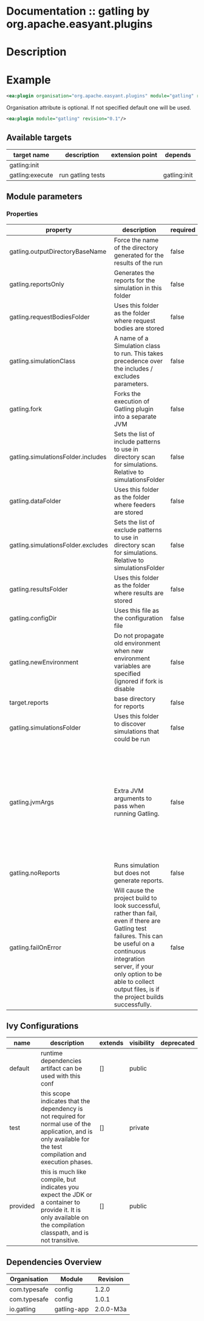# Documentation :: gatling by org.apache.easyant.plugins

# Description

# Example

```xml
<ea:plugin organisation="org.apache.easyant.plugins" module="gatling" revision="0.1"/>
```
Organisation attribute is optional. If not specified default one will be used.

```xml
<ea:plugin module="gatling" revision="0.1"/>
```

## Available targets

|target name|description|extension point|depends|
|-----------|-----------|---------------|-------|
|gatling:init||||
|gatling:execute|run gatling tests||gatling:init|

## Module parameters

### Properties

|property|description|required|default value|
|--------|-----------|--------|-------------|
|gatling.outputDirectoryBaseName|Force the name of the directory generated for the results of the run|false||
|gatling.reportsOnly|Generates the reports for the simulation in this folder|false||
|gatling.requestBodiesFolder|Uses this folder as the folder where request bodies are stored|false|${basedir}/src/test/resources/request-bodies|
|gatling.simulationClass| A name of a Simulation class to run. This takes precedence over the includes / excludes parameters.|false||
|gatling.fork|Forks the execution of Gatling plugin into a separate JVM|false|true|
|gatling.simulationsFolder.includes|Sets the list of include patterns to use in directory scan for simulations. Relative to simulationsFolder|false|**/*|
|gatling.dataFolder|Uses this folder as the folder where feeders are stored|false|${basedir}/src/test/resources/data|
|gatling.simulationsFolder.excludes|Sets the list of exclude patterns to use in directory scan for simulations. Relative to simulationsFolder|false||
|gatling.resultsFolder|Uses this folder as the folder where results are stored|false|${target.reports}/gatling|
|gatling.configDir|Uses this file as the configuration file|false|${basedir}/src/test/resources|
|gatling.newEnvironment|Do not propagate old environment when new environment variables are specified (ignored if fork is disable|false|false|
|target.reports|base directory for reports|false|${target}/reports|
|gatling.simulationsFolder|Uses this folder to discover simulations that could be run|false|${basedir}/src/test/scala|
|gatling.jvmArgs|Extra JVM arguments to pass when running Gatling.|false|-server -XX:+UseThreadPriorities -XX:ThreadPriorityPolicy=42 -Xms512M -Xmx512M -Xmn100M -Xss2M -XX:+HeapDumpOnOutOfMemoryError -XX:+AggressiveOpts -XX:+OptimizeStringConcat -XX:+UseFastAccessorMethods -XX:+UseParNewGC -XX:+UseConcMarkSweepGC -XX:+CMSParallelRemarkEnabled -XX:+CMSClassUnloadingEnabled -XX:CMSInitiatingOccupancyFraction=75 -XX:+UseCMSInitiatingOccupancyOnly -XX:SurvivorRatio=8 -XX:MaxTenuringThreshold=1|
|gatling.noReports|Runs simulation but does not generate reports.|false|false|
|gatling.failOnError|Will cause the project build to look successful, rather than fail, even if there are Gatling test failures. This can be useful on a continuous integration server, if your only option to be able to collect output files, is if the project builds successfully.|false|true|

## Ivy Configurations

|name|description|extends|visibility|deprecated|
|----|-----------|-------|----------|----------|
|default|runtime dependencies artifact can be used with this conf|[]|public||
|test|this scope indicates that the dependency is not required for normal use of the application, and is only available for the test compilation and execution phases.|[]|private||
|provided|this is much like compile, but indicates you expect the JDK or a container to provide it. It is only available on the compilation classpath, and is not transitive.|[]|public||

## Dependencies Overview

|Organisation|Module|Revision|
|------------|------|--------|
|com.typesafe|config|1.2.0|
|com.typesafe|config|1.0.1|
|io.gatling|gatling-app|2.0.0-M3a|

